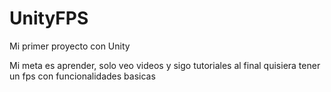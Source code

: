 # UnityFPS
Mi primer proyecto con Unity

Mi meta es aprender, solo veo videos y sigo tutoriales
al final quisiera tener un fps con funcionalidades basicas
